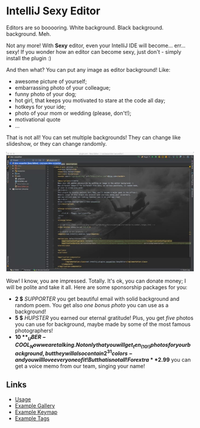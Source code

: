 # IntelliJ Sexy Editor

Editors are so booooring. White background. Black background.
<Put-your-color-here/> background. Meh.

Not any more! With **Sexy** editor, even your IntelliJ IDE will become...
err... sexy! If you wonder how an editor can become sexy, just don't -
simply install the plugin :)

And then what? You can put any image as editor background! Like:

+ awesome picture of yourself;
+ embarrassing photo of your colleague;
+ funny photo of your dog;
+ hot girl, that keeps you motivated to stare at the code all day;
+ hotkeys for your ide;
+ photo of your mom or wedding (please, don't!);
+ motivational quote
+ ...

That is not all! You can set multiple backgrounds! They can change like
slideshow, or they can change randomly.

![](sexyeditor.jpg)

Wow! I know, you are impressed. Totally. It's ok, you can donate
money; I will be polite and take it all. Here are some sponsorship
packages for you:

+ **2 $** _SUPPORTER_
  you get beautiful email with solid background
  and random poem. You get also _one bonus photo_ you can use as a
  background!
+ **5 $** _HUPSTER_
  you earned our eternal gratitude! Plus, you get _five_ photos
  you can use for background, maybe made by some of the most
  famous photographers!
+ **10 $** _UBER-COOL_
  Now we are talking. Not only that you will get _ten_ (10!) photos
  for your background, but they will also contain 2^31 colors -
  and you will love every one of it! But that is not all!
  For extra **2.99$** you can get a voice memo from our
  team, singing your name!

## Links

+ [Usage](wiki/Usage.wiki)
+ [Example Gallery](wiki/ExampleGallery.wiki)
+ [Example Keymap](wiki/ExampleKeymap.wiki)
+ [Example Tags](wiki/ExampleTags.wiki)
